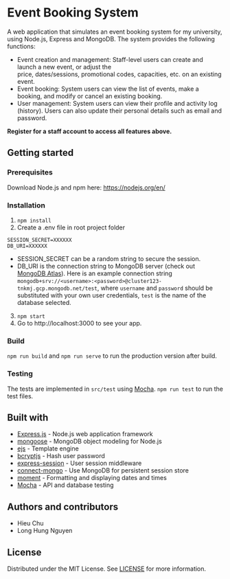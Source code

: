 # Event Booking System
A web application that simulates an event booking system for my university, using Node.js, Express and MongoDB. The system provides the following functions: 
- Event  creation  and  management:  Staff-level users  can  create  and  launch  a  new  event,  or  adjust  the  
price, dates/sessions, promotional codes, capacities, etc. on an existing event.  
- Event booking: System users can view the list of events, make a booking, and modify or cancel an existing booking.  
- User management: System users can view their profile and activity log (history). Users can also update their personal details such as email and password.

**Register for a staff account to access all features above.**

## Getting started
### Prerequisites
Download Node.js and npm here: https://nodejs.org/en/
### Installation
1. `npm install`
2. Create a .env file in root project folder
```
SESSION_SECRET=XXXXXX
DB_URI=XXXXXX
```  
- SESSION_SECRET can be a random string to secure the session.
- DB_URI is the connection string to MongoDB server (check out [MongoDB Atlas](https://www.mongodb.com/cloud/atlas)). Here is an example connection string `mongodb+srv://<username>:<password>@cluster123-tnkmj.gcp.mongodb.net/test`, where `username` and `password` should be substituted with your own user credentials, `test` is the name of the database selected.
3. `npm start` 
4. Go to http://localhost:3000 to see your app.

### Build
`npm run build` and `npm run serve` to run the production version after build.

### Testing
The tests are implemented in `src/test` using [Mocha](https://github.com/mochajs/mocha). `npm run test` to run the test files.

## Built with
- [Express.js](https://github.com/expressjs/express) - Node.js web application framework
- [mongoose](https://github.com/expressjs/express) - MongoDB object modeling for Node.js
- [ejs](https://github.com/mde/ejs) - Template engine
- [bcryptjs](https://github.com/dcodeIO/bcrypt.js) - Hash user password
- [express-session](https://github.com/expressjs/session) - User session middleware
- [connect-mongo](https://github.com/jdesboeufs/connect-mongo) - Use MongoDB for persistent session store
- [moment](https://github.com/moment/moment) - Formatting and displaying dates and times
- [Mocha](https://github.com/mochajs/mocha) - API and database testing

## Authors and contributors
- Hieu Chu
- Long Hung Nguyen

## License
Distributed under the MIT License. See [LICENSE](LICENSE) for more information.
